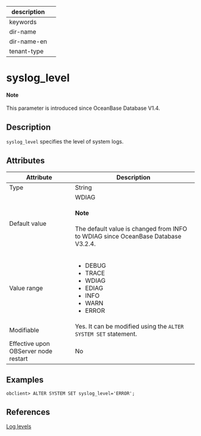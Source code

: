 |description||
|---|---|
|keywords||
|dir-name||
|dir-name-en||
|tenant-type||

# syslog_level

<main id="notice" type='explain'>
  <h4>Note</h4>
  <p>This parameter is introduced since OceanBase Database V1.4.</p>
</main>

## Description

`syslog_level` specifies the level of system logs.

## Attributes

| **Attribute** | **Description** |
| --- | --- |
| Type | String |
| Default value | WDIAG <main id="notice" type='explain'><h4>Note</h4><p>The default value is changed from INFO to WDIAG since OceanBase Database V3.2.4. </p></main> |
| Value range | <ul><li>  DEBUG </li><li> TRACE</li><li>WDIAG</li><li>EDIAG</li><li>INFO </li><li> WARN</li><li> ERROR</li></ul> |
| Modifiable  | Yes. It can be modified using the `ALTER SYSTEM SET` statement.|
| Effective upon OBServer node restart | No |

## Examples

```shell
obclient> ALTER SYSTEM SET syslog_level='ERROR';
```

## References

[Log levels](../../../../600.manage/800.logging/200.log-level.md)